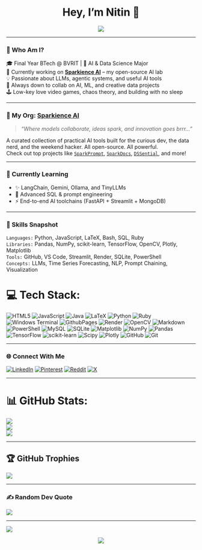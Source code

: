 <h1 align="center">Hey, I’m Nitin 👋</h1>
<p align="center">
  <img src="https://readme-typing-svg.demolab.com?font=Fira+Code&duration=3000&pause=1000&color=8A2BE2&center=true&vCenter=true&width=435&lines=AI+and+Data+Science+Engineer;Open+Source+and+Research;Building+AI+tools+at+Sparkience+AI.;Let%27s+build+dope+things+together!"/>
</p>

---

### 🚀 Who Am I?

🎓 Final Year BTech @ BVRIT | 🧠 AI & Data Science Major  
🔭 Currently working on [**Sparkience AI**](https://github.com/Sparkience-AI) – my open-source AI lab  
💡 Passionate about LLMs, agentic systems, and useful AI tools  
💬 Always down to collab on AI, ML, and creative data projects  
🕹️ Low-key love video games, chaos theory, and building with no sleep

---

### 🧪 My Org: [Sparkience AI](https://github.com/Sparkience-AI)

> _“Where models collaborate, ideas spark, and innovation goes brrr...”_

A curated collection of practical AI tools built for the curious dev, the data nerd, and the weekend hacker. All open-source. All powerful.  
Check out top projects like [`SparkPrompt`](https://github.com/Sparkience-AI/SparkPrompt), [`SparkDocs`](https://github.com/Sparkience-AI/SparkDocs), [`DSSential`](https://github.com/Sparkience-AI/DSSential-The-AI-Chief), and more!

---

### 🧠 Currently Learning

- ✨ LangChain, Gemini, Ollama, and TinyLLMs
- 🧩 Advanced SQL & prompt engineering
- ⚡ End-to-end AI toolchains (FastAPI + Streamlit + MongoDB)

---

### 💼 Skills Snapshot

`Languages:` Python, JavaScript, LaTeX, Bash, SQL, Ruby  
`Libraries:` Pandas, NumPy, scikit-learn, TensorFlow, OpenCV, Plotly, Matplotlib  
`Tools:` GitHub, VS Code, Streamlit, Render, SQLite, PowerShell  
`Concepts:` LLMs, Time Series Forecasting, NLP, Prompt Chaining, Visualization

# 💻 Tech Stack:
![HTML5](https://img.shields.io/badge/html5-%23E34F26.svg?style=for-the-badge&logo=html5&logoColor=white) ![JavaScript](https://img.shields.io/badge/javascript-%23323330.svg?style=for-the-badge&logo=javascript&logoColor=%23F7DF1E) ![Java](https://img.shields.io/badge/java-%23ED8B00.svg?style=for-the-badge&logo=openjdk&logoColor=white) ![LaTeX](https://img.shields.io/badge/latex-%23008080.svg?style=for-the-badge&logo=latex&logoColor=white) ![Python](https://img.shields.io/badge/python-3670A0?style=for-the-badge&logo=python&logoColor=ffdd54) ![Ruby](https://img.shields.io/badge/ruby-%23CC342D.svg?style=for-the-badge&logo=ruby&logoColor=white) ![Windows Terminal](https://img.shields.io/badge/Windows%20Terminal-%234D4D4D.svg?style=for-the-badge&logo=windows-terminal&logoColor=white) ![GithubPages](https://img.shields.io/badge/github%20pages-121013?style=for-the-badge&logo=github&logoColor=white) ![Render](https://img.shields.io/badge/Render-%46E3B7.svg?style=for-the-badge&logo=render&logoColor=white) ![OpenCV](https://img.shields.io/badge/opencv-%23white.svg?style=for-the-badge&logo=opencv&logoColor=white) ![Markdown](https://img.shields.io/badge/markdown-%23000000.svg?style=for-the-badge&logo=markdown&logoColor=white) ![PowerShell](https://img.shields.io/badge/PowerShell-%235391FE.svg?style=for-the-badge&logo=powershell&logoColor=white) ![MySQL](https://img.shields.io/badge/mysql-4479A1.svg?style=for-the-badge&logo=mysql&logoColor=white) ![SQLite](https://img.shields.io/badge/sqlite-%2307405e.svg?style=for-the-badge&logo=sqlite&logoColor=white) ![Matplotlib](https://img.shields.io/badge/Matplotlib-%23ffffff.svg?style=for-the-badge&logo=Matplotlib&logoColor=black) ![NumPy](https://img.shields.io/badge/numpy-%23013243.svg?style=for-the-badge&logo=numpy&logoColor=white) ![Pandas](https://img.shields.io/badge/pandas-%23150458.svg?style=for-the-badge&logo=pandas&logoColor=white) ![TensorFlow](https://img.shields.io/badge/TensorFlow-%23FF6F00.svg?style=for-the-badge&logo=TensorFlow&logoColor=white) ![scikit-learn](https://img.shields.io/badge/scikit--learn-%23F7931E.svg?style=for-the-badge&logo=scikit-learn&logoColor=white) ![Scipy](https://img.shields.io/badge/SciPy-%230C55A5.svg?style=for-the-badge&logo=scipy&logoColor=%white) ![Plotly](https://img.shields.io/badge/Plotly-%233F4F75.svg?style=for-the-badge&logo=plotly&logoColor=white) ![GitHub](https://img.shields.io/badge/github-%23121011.svg?style=for-the-badge&logo=github&logoColor=white) ![Git](https://img.shields.io/badge/git-%23F05033.svg?style=for-the-badge&logo=git&logoColor=white)

---

### 🌐 Connect With Me

[![LinkedIn](https://img.shields.io/badge/LinkedIn-%230077B5.svg?logo=linkedin&logoColor=white)](https://linkedin.com/in/nitin-sagar-boyeena) [![Pinterest](https://img.shields.io/badge/Pinterest-%23E60023.svg?logo=Pinterest&logoColor=white)](https://pinterest.com/Sparky_1201) [![Reddit](https://img.shields.io/badge/Reddit-%23FF4500.svg?logo=Reddit&logoColor=white)](https://reddit.com/user/Agent-FrozenCookie) [![X](https://img.shields.io/badge/X-black.svg?logo=X&logoColor=white)](https://x.com/nitinsagarb) 

---

# 📊 GitHub Stats:
![](https://github-readme-stats.vercel.app/api?username=nitin-sagar-b&theme=dark&hide_border=false&include_all_commits=true&count_private=true)<br/>
![](https://github-readme-streak-stats.herokuapp.com/?user=nitin-sagar-b&theme=dark&hide_border=false)<br/>
![](https://github-readme-stats.vercel.app/api/top-langs/?username=nitin-sagar-b&theme=dark&hide_border=false&include_all_commits=true&count_private=true&layout=compact)

---

## 🏆 GitHub Trophies
![](https://github-profile-trophy.vercel.app/?username=nitin-sagar-b&theme=radical&no-frame=false&no-bg=false&margin-w=4)

---

### ✍️ Random Dev Quote
![](https://quotes-github-readme.vercel.app/api?type=horizontal&theme=radical)

---

[![](https://visitcount.itsvg.in/api?id=nitin-sagar-b&icon=0&color=0)](https://visitcount.itsvg.in)

<p align="center">
  <img src="https://capsule-render.vercel.app/api?type=waving&color=gradient&height=120&section=footer&text=Thanks+for+visiting!&fontSize=18&fontAlignY=40"/>
</p>
